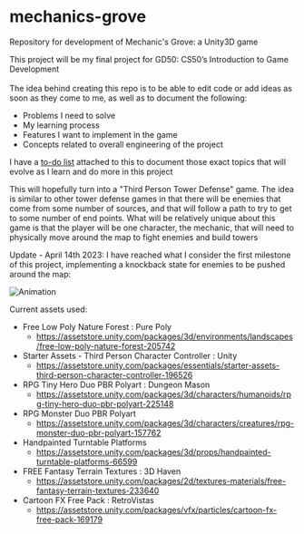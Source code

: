 # mechanics-grove
Repository for development of Mechanic's Grove: a Unity3D game

This project will be my final project for GD50: CS50’s Introduction to Game Development<br>
<br>
The idea behind creating this repo is to be able to edit code or add ideas as soon as they come to me, as well as to document the following:<br>
- Problems I need to solve
- My learning process
- Features I want to implement in the game
- Concepts related to overall engineering of the project
<p>
I have a <a href="TODO.md">to-do list</a> attached to this to document those exact topics that will evolve as I learn and do more in this project
<p>
This will hopefully turn into a "Third Person Tower Defense" game. The idea is similar to other tower defense
games in that there will be enemies that come from some number of sources, and that will follow a path to try
to get to some number of end points. What will be relatively unique about this game is that the player 
will be one character, the mechanic, that will need to physically move around the map to fight enemies and build towers
</p>

<p>
Update - April 14th 2023: I have reached what I consider the first milestone of this project, implementing a knockback state for enemies to be pushed around the map:
</p>

![Animation](https://user-images.githubusercontent.com/65093027/232150991-5e2fc556-ad96-492a-872c-046a75c6eaff.gif)


Current assets used:<br>
- Free Low Poly Nature Forest : Pure Poly
    - https://assetstore.unity.com/packages/3d/environments/landscapes/free-low-poly-nature-forest-205742
- Starter Assets - Third Person Character Controller : Unity
    - https://assetstore.unity.com/packages/essentials/starter-assets-third-person-character-controller-196526
- RPG Tiny Hero Duo PBR Polyart : Dungeon Mason
    - https://assetstore.unity.com/packages/3d/characters/humanoids/rpg-tiny-hero-duo-pbr-polyart-225148
- RPG Monster Duo PBR Polyart
    - https://assetstore.unity.com/packages/3d/characters/creatures/rpg-monster-duo-pbr-polyart-157762
- Handpainted Turntable Platforms 
    - https://assetstore.unity.com/packages/3d/props/handpainted-turntable-platforms-66599
- FREE Fantasy Terrain Textures : 3D Haven
    - https://assetstore.unity.com/packages/2d/textures-materials/free-fantasy-terrain-textures-233640
- Cartoon FX Free Pack : RetroVistas
    - https://assetstore.unity.com/packages/vfx/particles/cartoon-fx-free-pack-169179

